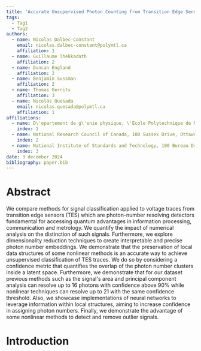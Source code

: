 ```yaml
---
title: 'Accurate Unsupervised Photon Counting from Transition Edge Sensor Signals'
tags:
  - Tag1
  - Tag2
authors:
  - name: Nicolas Dalbec-Constant
    email: nicolas.dalbec-constant@polymtl.ca
    affiliation: 1
  - name: Guillaume Thekkadath
    affiliation: 2
  - name: Duncan England
    affiliation: 2
  - name: Benjamin Sussman
    affiliation: 2
  - name: Thomas Gerrits
    affiliation: 3
  - name: Nicolás Quesada
    email: nicolas.quesada@polymtl.ca
    affiliation: 1
affiliations:
  - name: D\'epartement de g\'enie physique, \'Ecole Polytechnique de Montr\'eal, Montr\'eal, QC, H3T 1J4, Canada
    index: 1
  - name: National Research Council of Canada, 100 Sussex Drive, Ottawa, Ontario K1N 5A2, Canada
    index: 2
  - name: National Institute of Standards and Technology, 100 Bureau Drive, Gaithersburg, MD 20899, USA
    index: 3
date: 3 december 2024
bibliography: paper.bib
---
```


# Abstract

We compare methods for signal classification applied to voltage traces from transition edge sensors (TES) which are photon-number resolving detectors fundamental for accessing quantum advantages in information processing, communication and metrology. We quantify the impact of numerical analysis on the distinction of such signals. Furthermore, we explore dimensionality reduction techniques to create interpretable and precise photon number embeddings. We demonstrate that the preservation of local data structures of some nonlinear methods is an accurate way to achieve unsupervised classification of TES traces. We do so by considering a confidence metric that quantifies the overlap of the photon number clusters inside a latent space. Furthermore, we demonstrate that for our dataset previous methods such as the signal's area and principal component analysis can resolve up to 16 photons with confidence above $90\%$ while nonlinear techniques can resolve up to 21 with the same confidence threshold. Also, we showcase implementations of neural networks to leverage information within local structures, aiming to increase confidence in assigning photon numbers. Finally, we demonstrate the advantage of some nonlinear methods to detect and remove outlier signals.

# Introduction
<!-- 
Photonics is a strong contender for building large-scale quantum information processing systems [@arrazola_quantum_2021] [@slussarenko_photonic_2019] [@rudolph2017optimistic] [@bourassa2021blueprint] [@maring2024versatile]; in many of these systems, photon number detection plays an essential role, serving as a resource for quantum advantage. These detectors can be used, for example, for the heralded generation of non-Gaussian states [@takase2024generation] [@alexander2024manufacturable] [@yao2022design] [@chen2024generation] [@melalkia2023multiplexed] [@tiedau2019scalability] [@sonoyama2024generation] [@endo2024optically], for the sampling of classically-intractable probability distributions [@aaronson2011computational] [@hamilton2017gaussian] [@kruse2017limits] [@deshpande2022quantum] [@grier2022complexity] [@madsen2022quantum] or for directly resolving multiple quanta improving the Fisher information of interferometric protocols [@thekkadath2020quantum] [@Wildfeuer:09]. The use of photon number resolving detectors provides a significant advantage as a single detector can determine the number of photons associated with a quantum state accurately [@divochiy_superconducting_2008] [@moraisPreciselyDeterminingPhotonnumber2022a], without requiring a multiplexed network of threshold detectors with its concomitant complexity and potential inefficiency[@kruse2017limits] [@jonsson2019evaluating] [@jonsson2020temporal]. Transition edge sensors (TES) have been used for this task, offering resolution over a wide energy range. Resolutions up to 30 photons have been demonstrated [@eaton2023], although typically this quantity is typically lower, on the order of 17, if more straightforward techniques are used [@moraisPreciselyDeterminingPhotonnumber2022a]. 

TESs exploit the superconducting phase transition of photosensitive materials to achieve an extremely sensitive calorimeter [@irwin_transition-edge_2005]. During operation, the material is cooled below its critical temperature and then current-biased to the transition region between its superconducting and normal state. In this region, the temperature increase following the absorption of a single photon leads to a measurable change in the material's resistance [@phillips2020advanced] [@hadfield2009single]. The resistance change is read-out using a low noise amplifier such as superconducting quantum interference devices (SQUIDs), which also enable the creation of large arrays of TES detectors via read-out multiplexing [@irwin_transition-edge_2005]. Optimized materials and coupling techniques have demonstrated efficiencies of up to 98\% [@fukuda_titanium-based_2011]. 

The readout of these devices is non-trivial as the quantity one wants to determine, the energy (or the photon number for a fixed frequency), is reflected in a nonlinear fashion in the voltage signal produced by the detectors' electronics [@gerrits_extending_2012]. Historically, the integral (area) of the signals has been used to assign photon numbers [@moraisPreciselyDeterminingPhotonnumber2022a] [@Schmidt_Bimodal_2021]. However, distinguishing large photon numbers becomes challenging with this technique. To address this issue, linear techniques such as Principal Component Analysis (PCA) have been used [@humphreys_tomography_2015]. A machine learning method, adapted from the K-means algorithm to account for the Poissonian statistics of laser sources, has also been developed [@levine_algorithm_2012]. However, these methods' simplicity or assumptions can limit their performance or usability for model-free photon number detection and when measuring non-classical sources, which typically do not have Poisson photon-number statistics.

With the increased popularity of machine learning in the field of signal processing [@rajendran_deep_2018] and quantum systems [@nautrup_optimizing_2019], one might naturally ask whether employing more sophisticated methods could lead to enhanced resolution of photon numbers. In this work, we answer this question by assessing the performance of multiple techniques for photon number classification using TES signals. We do so by considering a performance metric named confidence that quantifies the overlap of the signal's probability distribution inside an embedding. We demonstrate that for our dataset previous methods such as the signal's area and PCA can resolve up to 16 photons with confidence above $90\%$ while nonlinear techniques can resolve up to 21 with the same confidence threshold. Furthermore, we also showcase implementations of neural networks to leverage information within local structures, aiming to increase confidence in assigning photon numbers. Finally, we demonstrate the advantage of some nonlinear methods to detect and remove outlier signals. 

# Clustering

Clustering refers to identifying groups of similar samples inside a latent space. For this task we use a Gaussian mixture model, given a user-defined number of clusters, this method finds the parameters of a mixture of Gaussians to describe the sample's distribution.

The choice is highly inspired by a similar model previously used in the tomography of TESs in combination with PCA [@humphreys_tomography_2015]. Mixture models offer a statistical interpretation of latent spaces convenient for metrology and performance evaluation. 

The mixture model gives a continuous probability density function for the position $s$ of samples given optimal parameters $\theta=\{(\omega_k, \mu_k, \Sigma_k):k=1,\cdots,K\}$. In the model, every cluster $k$ is weighted by a value $\omega_k$ (where $\sum_{k=1}^K \omega_k = 1$), and modelled by a Gaussian with mean $\mu_k$ and covariance matrices $\Sigma_k$. The individual Gaussians $\mathcal{N}$ give the cluster probability density function and the probability of observing samples in position $s$ given parameters $\theta$ are defined by

$$
p(s|\theta) = \sum_{k=1}^K \omega_k \mathcal{N}(s|\mu_k , \Sigma_k).
$$

The probability density function is found through an expectation maximization algorithm (EM algorithm) that attempts to find the maximum likelihood estimate of samples following a likelihood of  

$$
\mathcal{L}(\theta) = \prod_{i=1}^p \sum_{k=1}^K \omega_k \mathcal{N}(s_i|\mu_k , \Sigma_k).
$$

Numerically it is more convenient to express this problem in terms of the log-likelihood given by 

$$
\ell(\theta) = \log(\mathcal{L}(\theta)) = \sum_{i=1}^p \log\left(\sum_{k=1}^K \omega_k \mathcal{N}(s_i|\mu_k , \Sigma_k)\right),
$$

where the problem can be computed in terms of sum instead of products.


# Quality Assessment

Assessing the performance of dimensionality reduction techniques in an unsupervised setting is difficult since the ground truth is unknown. To tackle this task, we quantify cluster separation. To improve the performance evaluation it is also important to understand that the problem is not completely unsupervised considering photon sources used to generate samples follow known distributions. We include this knowledge of photon number distributions as an additional validation to cluster separation evaluation in the confidence metric. 


## Confidence

We consider the probability density of photon events can be approximated from the sample's distribution in the latent space following the Gaussian mixture model. Following previous work [@humphreys_tomography_2015], the confidence $C_n$ is used as a performance metric for the resolution of photon numbers in a latent space following,

$$
C_n = \int_{-\infty}^{\infty} \frac{p(s|n)^2 P(n)}{\sum_k p(s|k) P(k)} \mathrm{d} s.
$$

In this equation, $p(s|n)$ is the probability density of observing a sample in position $s$ in the latent space given it is labelled as $n$ photons. Additionally, $P(n)$ is the probability of assigning a photon number $n$. In this model, we consider that the true clusters follow a Gaussian structure inside the latent space. The confidence represents the probability of correctly labelling a sample in a given cluster in the mixture model. We note that that confidence equation describes the confidence for a one-dimensional space but can be generalized to an arbitrarily high-dimensional latent space. It is important to mention that the distances in the latent space do not necessarily have a physical meaning. The separation must only be interpreted as our capacity to distinguish clusters, and the confidence translates this concept into a probabilistic framework.

## Datasets

Experimental data from previous work at the National Institute of Standards and Technologies (NIST) is used to benchmark the different techniques in this work [@gerrits_extending_2012]. The original dataset was generated by progressively attenuating a coherent source from 29dB to 7dB, leading to 24 datasets each containing $u=20\,480$ signals and $t=8\,192$ time steps. This results in datasets that each have Poisson photon number distributions and mean photon number $\langle n_1 \rangle=2.26$ to $\langle n_{24} \rangle=7.08\times 10^6$. These values were independently measured using a calibrated photodetector. 

Instead of directly using these distributions, we construct two synthetic datasets (made of real traces) that follow a close-to-uniform and close-to-geometric distributions $P(n)$. These datasets are labelled as Synthetic Uniform and Synthetic Geometric. Furthermore, for both of these datasets, a training and testing set were generated. Considering randomly selecting a portion of the samples in each experiment is equivalent to varying the weight $w_{{\langle n \rangle}}$ of a given Poisson distribution $P_{{\langle n \rangle}}(n)$ inside a mixture of Poisson distributions. The total expected distribution $P(n)$ can be described by

$$
P(n) = \frac{1}{\xi} \sum_{\langle n \rangle\in \bar{N}} w_{\langle n \rangle} P_{\langle n \rangle}(n),
$$

with

$$
\xi = \sum_{\langle n \rangle \in \bar{N}} w_{\langle n \rangle},
$$

and where $\bar{N}$ is the set of available mean photon numbers $\langle n \rangle$. With this construction, the expected photon number distribution is a mixture of Poisson distributions. The choice of a uniform distribution is motivated by the desire to make the labelling task difficult by maximizing the distribution's entropy. In other words, for every sample in a perfectly uniform distribution, the method would have equal chances of guessing every class. The choice of testing a geometric distribution comes from the desire to precisely measure thermal optical sources that follow a geometric photon number distribution. Also, distributions with a long tail can be difficult to process for certain methods since fewer examples are present in some classes (imbalanced dataset).

We add that these expected distributions are used as $P(n)$ in the computation of the confidence. The predictive methods are trained with the training set, and the analysis of performance metrics is done by feeding the test set to the trained methods. In the case of non-predictive and basic feature methods, the test set is directly used. The training and test datasets contain a total of $u=30\,550$ traces of size $t=350$ (first $350$ values of the $8192$ available time steps). We note that most of the weights $w_{\langle n \rangle}$ are set to zero because of the number of available Poisson distributions in the desired photon number range is small, making the synthetic distribution not perfectly uniform.

To validate the hypothesis that more training data can help parametric implementations of t-SNE and UMAP resemble there non-parametric equivalent, we also use a larger dataset named Synthetic Large that was created using signals generated by TESs at the National Research Council Canada (NRC) in Ottawa. The data was generated by tuning the attenuation of a laser and measuring $u=100 \,000$ signals for each of these coherent sources.

# References -->

<!-- ```{bibliography}
:style: unsrt
``` -->